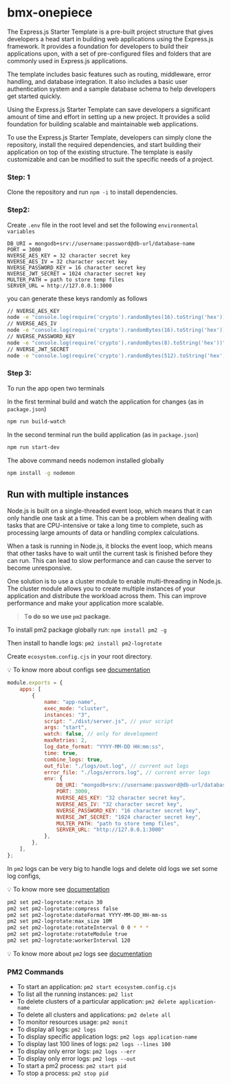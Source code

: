 # bmx-onepiece

The Express.js Starter Template is a pre-built project structure that gives developers a head start in building web applications using the Express.js framework. It provides a foundation for developers to build their applications upon, with a set of pre-configured files and folders that are commonly used in Express.js applications.

The template includes basic features such as routing, middleware, error handling, and database integration. It also includes a basic user authentication system and a sample database schema to help developers get started quickly.

Using the Express.js Starter Template can save developers a significant amount of time and effort in setting up a new project. It provides a solid foundation for building scalable and maintainable web applications.

To use the Express.js Starter Template, developers can simply clone the repository, install the required dependencies, and start building their application on top of the existing structure. The template is easily customizable and can be modified to suit the specific needs of a project.

### Step: 1

Clone the repository and run `npm -i` to install dependencies.

### Step2:

Create `.env` file in the root level and set the following `environmental variables`

```
DB_URI = mongodb+srv://username:password@db-url/database-name
PORT = 3000
NVERSE_AES_KEY = 32 character secret key
NVERSE_AES_IV = 32 character secret key
NVERSE_PASSWORD_KEY = 16 character secret key
NVERSE_JWT_SECRET = 1024 character secret key
MULTER_PATH = path to store temp files
SERVER_URL = http://127.0.0.1:3000
```

you can generate these keys randomly as follows

```bash
// NVERSE_AES_KEY
node -e "console.log(require('crypto').randomBytes(16).toString('hex'))"
// NVERSE_AES_IV
node -e "console.log(require('crypto').randomBytes(16).toString('hex'))"
// NVERSE_PASSWORD_KEY
node -e "console.log(require('crypto').randomBytes(8).toString('hex'))"
// NVERSE_JWT_SECRET
node -e "console.log(require('crypto').randomBytes(512).toString('hex'))"
```

### Step 3:

To run the app open two terminals

In the first terminal build and watch the application for changes (as in `package.json`)

```bash
npm run build-watch
```

In the second terminal run the build application (as in `package.json`)

```bash
npm run start-dev
```
The above command needs nodemon installed globally
```bash
npm install -g nodemon
```

## Run with multiple instances

Node.js is built on a single-threaded event loop, which means that it can only handle one task at a time. This can be a problem when dealing with tasks that are CPU-intensive or take a long time to complete, such as processing large amounts of data or handling complex calculations.

When a task is running in Node.js, it blocks the event loop, which means that other tasks have to wait until the current task is finished before they can run. This can lead to slow performance and can cause the server to become unresponsive.

One solution is to use a cluster module to enable multi-threading in Node.js. The cluster module allows you to create multiple instances of your application and distribute the workload across them. This can improve performance and make your application more scalable.

> T**o do so we use `pm2` package.**
>

To install pm2 package globally run: `npm install pm2 -g`

Then install to handle logs: `pm2 install pm2-logrotate`

Create `ecosystem.config.cjs` in your root directory.

💡 To know more about configs see [documentation](https://pm2.keymetrics.io/docs/usage/application-declaration/)

```jsx
module.exports = {
	apps: [
		{
			name: "app-name",
			exec_mode: "cluster",
			instances: "3",
			script: "./dist/server.js", // your script
			args: "start",
			watch: false, // only for development
			maxRetries: 2,
			log_date_format: "YYYY-MM-DD HH:mm:ss",
			time: true,
			combine_logs: true,
			out_file: "./logs/out.log", // current out logs
			error_file: "./logs/errors.log", // current error logs
			env: {
				DB_URI: "mongodb+srv://username:password@db-url/database-name",
				PORT: 3000,
				NVERSE_AES_KEY: "32 character secret key",
				NVERSE_AES_IV: "32 character secret key",
				NVERSE_PASSWORD_KEY: "16 character secret key",
				NVERSE_JWT_SECRET: "1024 character secret key",
				MULTER_PATH: "path to store temp files",
				SERVER_URL: "http://127.0.0.1:3000"
			},
		},
	],
};
```

In `pm2` logs can be very big to handle logs and delete old logs we set some log configs,

💡 To know more see [documentation](https://www.npmjs.com/package/pm2-logrotate)

```bash
pm2 set pm2-logrotate:retain 30
pm2 set pm2-logrotate:compress false
pm2 set pm2-logrotate:dateFormat YYYY-MM-DD_HH-mm-ss
pm2 set pm2-logrotate:max_size 10M
pm2 set pm2-logrotate:rotateInterval 0 0 * * *
pm2 set pm2-logrotate:rotateModule true
pm2 set pm2-logrotate:workerInterval 120
```

💡 To know more about `pm2` logs see [documentation](https://pm2.keymetrics.io/docs/usage/log-management/)

### PM2 Commands

- To start an application: `pm2 start ecosystem.config.cjs`
- To list all the running instances: `pm2 list`
- To delete clusters of a particular application: `pm2 delete application-name`
- To delete all clusters and applications: `pm2 delete all`
- To monitor resources usage: `pm2 monit`
- To display all logs: `pm2 logs`
- To display specific application logs: `pm2 logs application-name`
- To display last 100 lines of logs: `pm2 logs --lines 100`
- To display only error logs: `pm2 logs --err`
- To display only error logs: `pm2 logs --out`
- To start a pm2 process: `pm2 start pid`
- To stop a process: `pm2 stop pid`
